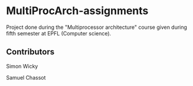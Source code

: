 # MultiProcArch-assignments

Project done during the "Multiprocessor architecture" course given during fifth semester at EPFL (Computer science).

## Contributors

Simon Wicky

Samuel Chassot
